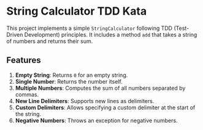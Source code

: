# String Calculator TDD Kata

This project implements a simple `StringCalculator` following TDD (Test-Driven Development) principles. It includes a method `add` that takes a string of numbers and returns their sum.

## Features

1. **Empty String**: Returns `0` for an empty string.
2. **Single Number**: Returns the number itself.
3. **Multiple Numbers**: Computes the sum of all numbers separated by commas.
4. **New Line Delimiters**: Supports new lines as delimiters.
5. **Custom Delimiters**: Allows specifying a custom delimiter at the start of the string.
6. **Negative Numbers**: Throws an exception for negative numbers.

